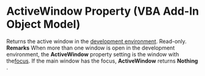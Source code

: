 
# ActiveWindow Property (VBA Add-In Object Model)



Returns the active window in the [development environment](b8bdf64f-5920-1ae9-16d0-b26d09524a30.md). Read-only.
 **Remarks**
When more than one window is open in the development environment, the  **ActiveWindow** property setting is the window with the[focus](b8bdf64f-5920-1ae9-16d0-b26d09524a30.md). If the main window has the focus,  **ActiveWindow** returns **Nothing** .
